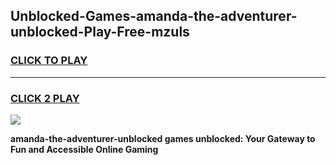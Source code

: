 
## Unblocked-Games-amanda-the-adventurer-unblocked-Play-Free-mzuls
<h3>
<a href="https://premium76.site?title=amanda-the-adventurer-unblocked&ref=17A">CLICK TO PLAY</a></h3>
<hr>

<h3>
<a href="https://premium76.site?title=amanda-the-adventurer-unblocked&ref=17A">CLICK 2 PLAY</a>
  
</h3>

<a href="https://premium76.site?title=amanda-the-adventurer-unblocked&ref=17A"><img src="https://clearcache.store/games.png"></a>


**amanda-the-adventurer-unblocked games unblocked: Your Gateway to Fun and Accessible Online Gaming**

